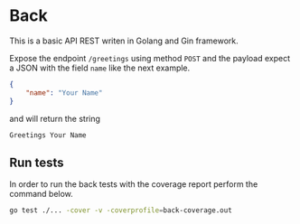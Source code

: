 # Back

This is a basic API REST writen in Golang and Gin framework.

Expose the endpoint `/greetings` using method `POST` and the payload expect a JSON with the field `name` like the next example.

```json
{
    "name": "Your Name"
}
```

and will return the string

```
Greetings Your Name
```

## Run tests

In order to run the back tests with the coverage report perform the command below.

```bash
go test ./... -cover -v -coverprofile=back-coverage.out
```


